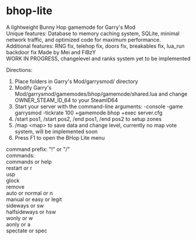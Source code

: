 # bhop-lite
A lightweight Bunny Hop gamemode for Garry's Mod<br/>
Unique features: Database to memory caching system, SQLite, minimal network traffic, and optimized code for maximum performance.<br/>
Additional features: RNG fix, telehop fix, doors fix, breakables fix, lua_run backdoor fix
Made by Mei and FiBzY<br/>
WORK IN PROGRESS, changelevel and ranks system yet to be implemented<br/>

Directions:
1. Place folders in Garry's Mod/garrysmod/ directory
2. Modify Garry's Mod/garrysmod/gamemodes/bhop/gamemode/shared.lua and change OWNER_STEAM_ID_64 to your SteamID64
3. Start your server with the command-line arguments: -console -game garrysmod -tickrate 100 +gamemode bhop +exec server.cfg
4. /start pos1, /start pos2, /end pos1, /end pos2 to setup zones
5. /map \<map\> to save data and change level, currently no map vote system, will be implemented soon
6. Press F1 to open the BHop Lite menu

command prefix: "!" or "/"<br/>
commands:<br/>
commands or help<br/>
restart or r<br/>
usp<br/>
glock<br/>
remove<br/>
auto or normal or n<br/>
manual or easy or legit<br/>
sideways or sw<br/>
halfsideways or hsw<br/>
wonly or w<br/>
aonly or a<br/>
spectate or spec
